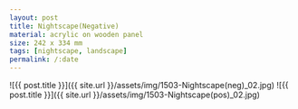 ```yaml
---
layout: post
title: Nightscape(Negative)
material: acrylic on wooden panel
size: 242 x 334 mm
tags: [nightscape, landscape]
permalink: /:date
---
```


![{{ post.title }}]({{ site.url }}/assets/img/1503-Nightscape(neg)_02.jpg)
![{{ post.title }}]({{ site.url }}/assets/img/1503-Nightscape(pos)_02.jpg)
